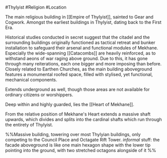#Thylyist #Religion #Location  

The main religious building in [[Empire of Thylyist]], sainted to Gear and Cogwork.
Amongst the earliest buildings in Thylyist, dating back to the First Era. 

Historical studies conducted in secret suggest that the citadel and the surrounding buildings originally functioned as tactical retreat and bunker installation to safeguard their arsenal and functional modules of Mekhane. Especially the wide-spanning [[Catacombs]] are heavily reinforced, as to withstand aeons of war raging above ground.
Due to this, it has gone through many reiterations, each one bigger and more imposing than before. 
Closely related to Earthen Churches, as the main building aboveground features a monumental roofed space, filled with stylised, yet functional, mechanical components.


Extends underground as well, though those areas are not available for ordinary citizens or worshippers. 

Deep within and highly guarded, lies the [[Heart of Mekhane]].

From the relative position of Mekhane's Heart extends a massive shaft upwards, which divides and splits into the cardinal shafts which run through the entirety of Thylyist. 



%%Massive building, towering over most Thylyian buildings, only competing to the Council Place and Octagate Rift Tower.
_informal_ stuff: the facade aboveground is like one main hexagon shape with the lower tip pointing into the ground, with two stretched octagons alongside of it
%%